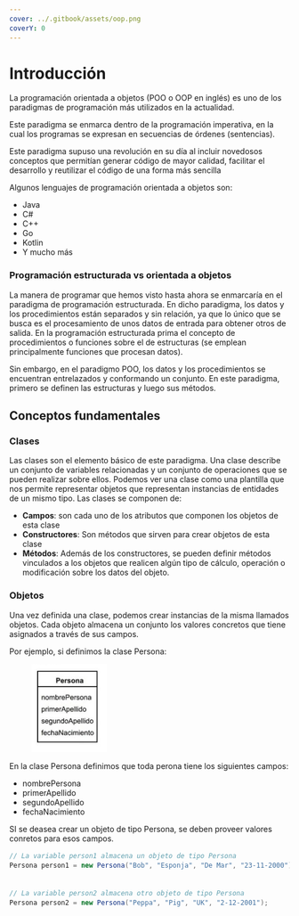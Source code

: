 ```yaml
---
cover: ../.gitbook/assets/oop.png
coverY: 0
---
```


# Introducción

La programación orientada a objetos (POO o OOP en inglés) es uno de los paradigmas de programación más utilizados en la actualidad.

Este paradigma se enmarca dentro de la programación imperativa, en la cual los programas se expresan en secuencias de órdenes (sentencias).

Este paradigma supuso una revolución en su día al incluir novedosos conceptos que permitían generar código de mayor calidad, facilitar el desarrollo y reutilizar el código de una forma más sencilla

Algunos lenguajes de programación orientada a objetos son:

* Java
* C#
* C++
* Go
* Kotlin
* Y mucho más

### Programación estructurada vs orientada a objetos

La manera de programar que hemos visto hasta ahora se enmarcaría en el paradigma de programación estructurada. En dicho paradigma, los datos y los procedimientos están separados y sin relación, ya que lo único que se busca es el procesamiento de unos datos de entrada para obtener otros de salida. En la programación estructurada prima el concepto de procedimientos o funciones sobre el de estructuras (se emplean principalmente funciones que procesan datos).

Sin embargo, en el paradigmo POO, los datos y los procedimientos se encuentran entrelazados y conformando un conjunto. En este paradigma, primero se definen las estructuras y luego sus métodos.

## Conceptos fundamentales

### Clases

Las clases son el elemento básico de este paradigma. Una clase describe un conjunto de variables relacionadas y un conjunto de operaciones que se pueden realizar sobre ellos. Podemos ver una clase como una plantilla que nos permite representar objetos que representan instancias de entidades de un mismo tipo. Las clases se componen de:

* **Campos**: son cada uno de los atributos que componen los objetos de esta clase
* **Constructores**: Son métodos que sirven para crear objetos de esta clase
* **Métodos**: Además de los constructores, se pueden definir métodos vinculados a los objetos que realicen algún tipo de cálculo, operación o modificación sobre los datos del objeto.

### Objetos

Una vez definida una clase, podemos crear instancias de la misma llamados objetos. Cada objeto almacena un conjunto los valores concretos que tiene asignados a través de sus campos.

Por ejemplo, si definimos la clase Persona:

<figure><img src="../.gitbook/assets/image (3) (1) (1).png" alt=""><figcaption></figcaption></figure>

En la clase Persona definimos que toda perona tiene los siguientes campos:

* nombrePersona
* primerApellido
* segundoApellido
* fechaNacimiento

SI se deasea crear un objeto de tipo Persona, se deben proveer valores conretos para esos campos.

```java
// La variable person1 almacena un objeto de tipo Persona
Persona person1 = new Persona("Bob", "Esponja", "De Mar", "23-11-2000");


// La variable person2 almacena otro objeto de tipo Persona
Persona person2 = new Persona("Peppa", "Pig", "UK", "2-12-2001");
```

